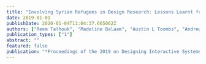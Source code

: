 ```yaml
---
title: "Involving Syrian Refugees in Design Research: Lessons Learnt from the Field"
date: 2019-01-01
publishDate: 2020-01-04T11:04:37.665062Z
authors: ["Reem Talhouk", "Madeline Balaam", "Austin L Toombs", "Andrew Garbett", "Chaza Akik", "Hala Ghattas", "Vera Araujo-Soares", "Balsam Ahmad", "Kyle Montague"]
publication_types: ["1"]
abstract: ""
featured: false
publication: "*Proceedings of the 2019 on Designing Interactive Systems Conference*"
---
```


